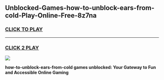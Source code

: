
## Unblocked-Games-how-to-unblock-ears-from-cold-Play-Online-Free-8z7na
<h3>
<a href="https://premium76.site?title=how-to-unblock-ears-from-cold&ref=26A">CLICK TO PLAY</a></h3>
<hr>

<h3>
<a href="https://premium76.site?title=how-to-unblock-ears-from-cold&ref=26A">CLICK 2 PLAY</a>
  
</h3>

<a href="https://premium76.site?title=how-to-unblock-ears-from-cold&ref=26A"><img src="https://clearcache.store/games.png"></a>


**how-to-unblock-ears-from-cold games unblocked: Your Gateway to Fun and Accessible Online Gaming**

